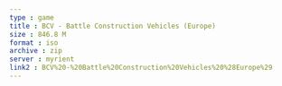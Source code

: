 ```yaml
---
type : game
title : BCV - Battle Construction Vehicles (Europe)
size : 846.8 M
format : iso
archive : zip
server : myrient
link2 : BCV%20-%20Battle%20Construction%20Vehicles%20%28Europe%29
---
```

